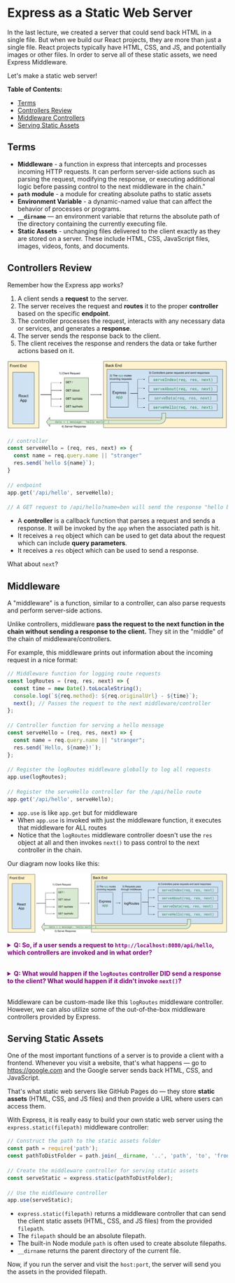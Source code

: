 # Express as a Static Web Server

In the last lecture, we created a server that could send back HTML in a single file. But when we build our React projects, they are more than just a single file. React projects typically have HTML, CSS, and JS, and potentially images or other files. In order to serve all of these static assets, we need Express Middleware.

Let's make a static web server!

**Table of Contents:**
- [Terms](#terms)
- [Controllers Review](#controllers-review)
- [Middleware Controllers](#middleware-controllers)
- [Serving Static Assets](#serving-static-assets)

## Terms

- **Middleware** - a function in express that intercepts and processes incoming HTTP requests. It can perform server-side actions such as parsing the request, modifying the response, or executing additional logic before passing control to the next middleware in the chain."
- **`path` module** - a module for creating absolute paths to static assets
- **Environment Variable** - a dynamic-named value that can affect the behavior of processes or programs.
- **`__dirname`** — an environment variable that returns the absolute path of the directory containing the currently executing file.
- **Static Assets** - unchanging files delivered to the client exactly as they are stored on a server. These include HTML, CSS, JavaScript files, images, videos, fonts, and documents.

## Controllers Review

Remember how the Express app works?

1. A client sends a **request** to the server.
1. The server receives the request and **routes** it to the proper **controller** based on the specific **endpoint**.
1. The controller processes the request, interacts with any necessary data or services, and generates a **response**.
1. The server sends the response back to the client.
1. The client receives the response and renders the data or take further actions based on it.
  
![](./images/express-diagram-simple.svg)

```js
// controller
const serveHello = (req, res, next) => {
  const name = req.query.name || "stranger"
  res.send(`hello ${name}`);
}

// endpoint
app.get('/api/hello', serveHello);

// A GET request to /api/hello?name=ben will send the response "hello ben"
```

- A **controller** is a callback function that parses a request and sends a response. It will be invoked by the `app` when the associated path is hit.
- It receives a `req` object which can be used to get data about the request which can include **query parameters**.
- It receives a `res` object which can be used to send a response.

What about `next`?

## Middleware

A "middleware" is a function, similar to a controller, can also parse requests and perform server-side actions.

Unlike controllers, middleware **pass the request to the next function in the chain without sending a response to the client.** They sit in the "middle" of the chain of middleware/controllers.

For example, this middleware prints out information about the incoming request in a nice format:

```js
// Middleware function for logging route requests
const logRoutes = (req, res, next) => {
  const time = new Date().toLocaleString();
  console.log(`${req.method}: ${req.originalUrl} - ${time}`);
  next(); // Passes the request to the next middleware/controller
};

// Controller function for serving a hello message
const serveHello = (req, res, next) => {
  const name = req.query.name || "stranger";
  res.send(`Hello, ${name}!`);
};

// Register the logRoutes middleware globally to log all requests
app.use(logRoutes);

// Register the serveHello controller for the /api/hello route
app.get('/api/hello', serveHello);
```

- `app.use` is like `app.get` but for middleware
- When `app.use` is invoked with just the middleware function, it executes that middleware for ALL routes
- Notice that the `logRoutes` middleware controller doesn't use the `res` object at all and then invokes `next()` to pass control to the next controller in the chain.

Our diagram now looks like this:

![](./images/express-middleware.svg)


**<details><summary style="color: purple">Q: So, if a user sends a request to `http://localhost:8080/api/hello`, which controllers are invoked and in what order?</summary>**
> First the `logRoutes` middleware is invoked. The `next()` function is called which passes the request to the next controller, `serveHello`.
</details><br>

**<details><summary style="color: purple">Q: What would happen if the `logRoutes` controller DID send a response to the client? What would happen if it didn't invoke `next()`?</summary>**
> If `logRoutes` did invoke `res.send()`, the `serveHello` controller would NOT be invoked as a response has already been sent. 
> 
> If we simply didn't invoke `next()`, our server would "hang" — the response would never be completed and the client would likely receive a timeout error because the request took too long.
</details><br>

Middleware can be custom-made like this `logRoutes` middleware controller. However, we can also utilize some of the out-of-the-box middleware controllers provided by Express.

## Serving Static Assets

One of the most important functions of a server is to provide a client with a frontend. Whenever you visit a website, that's what happens — go to https://google.com and the Google server sends back HTML, CSS, and JavaScript.

That's what static web servers like GitHub Pages do — they store **static assets** (HTML, CSS, and JS files) and then provide a URL where users can access them.

With Express, it is really easy to build your own static web server using the `express.static(filepath)` middleware controller:

```js
// Construct the path to the static assets folder
const path = require('path');
const pathToDistFolder = path.join(__dirname, '..', 'path', 'to', 'frontend', 'dist')

// Create the middleware controller for serving static assets
const serveStatic = express.static(pathToDistFolder);

// Use the middleware controller
app.use(serveStatic);
```

- `express.static(filepath)` returns a middleware controller that can send the client static assets (HTML, CSS, and JS files) from the provided `filepath`. 
- The `filepath` should be an absolute filepath.
- The built-in Node module `path` is often used to create absolute filepaths.
- `__dirname` returns the parent directory of the current file.

Now, if you run the server and visit the `host:port`, the server will send you the assets in the provided filepath.